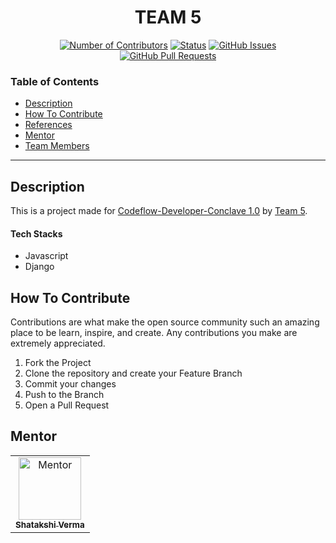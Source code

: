 <h1 align="center"> TEAM 5</h1>

<div align="center">
  
  [![Number of Contributors](https://img.shields.io/github/contributors/CodeFlow201/Team-5)](https://github.com/CodeFlow201/Team-5/graphs/contributors)
  [![Status](https://img.shields.io/badge/status-active-success.svg)]() 
  [![GitHub Issues](https://img.shields.io/github/issues/kylelobo/The-Documentation-Compendium.svg)](https://github.com/CodeFlow201/Team-5/issues)
  [![GitHub Pull Requests](https://img.shields.io/github/issues-pr/kylelobo/The-Documentation-Compendium.svg)](https://github.com/CodeFlow201/Team-5/pulls)

</div>

### Table of Contents

- [Description](#description)
- [How To Contribute](#how-to-contribute)
- [References](#references)
- [Mentor](#mentor)
- [Team Members](#team-members)

---

## Description

This is a project made for [Codeflow-Developer-Conclave 1.0](https://user-images.githubusercontent.com/56452820/134432144-9672c5c2-7ce3-4d98-aef5-81b4577b2930.png) by [Team 5](https://github.com/CodeFlow201/Team-5). 

#### Tech Stacks

- Javascript
- Django

## How To Contribute

Contributions are what make the open source community such an amazing place to be learn, inspire, and create. Any contributions you make are extremely appreciated.

1. Fork the Project
2. Clone the repository and create your Feature Branch
3. Commit your changes
4. Push to the Branch 
5. Open a Pull Request


## Mentor

<table>
<tr>
    <td align="center" thead="Mentor"><a href="https://github.com/Shatakshi-verma"><img src="https://avatars.githubusercontent.com/u/77655859?s=400&v=4" width="100px;" alt="Mentor"/><br/><sub><b>Shatakshi Verma</b></sub></a></td>
    
  </tr>
  </table>

